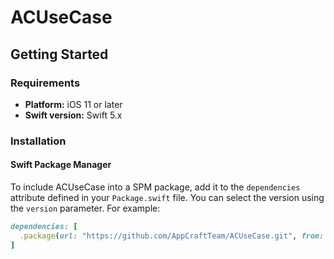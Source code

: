 # ACUseCase

## Getting Started

### Requirements
- **Platform:** iOS 11 or later
- **Swift version:** Swift 5.x

### Installation

#### Swift Package Manager
To include ACUseCase into a SPM package, add it to the `dependencies` attribute defined in your `Package.swift` file. You can select the version using the `version`  parameter. For example:
```ruby
dependencies: [
  .package(url: "https://github.com/AppCraftTeam/ACUseCase.git", from: <version>)
]
```

